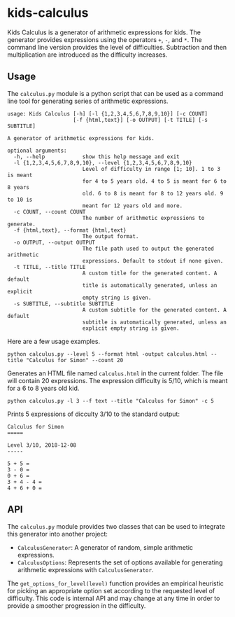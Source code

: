 # kids-calculus
Kids Calculus is a generator of arithmetic expressions for kids. The generator provides expressions using the operators `+`, `-`, and `*`. The command line version provides the level of difficulties. Subtraction and then multiplication are introduced as the difficulty increases.

## Usage
The `calculus.py` module is a python script that can be used as a command line tool for generating series of arithmetic expressions.
```
usage: Kids Calculus [-h] [-l {1,2,3,4,5,6,7,8,9,10}] [-c COUNT]
                     [-f {html,text}] [-o OUTPUT] [-t TITLE] [-s SUBTITLE]

A generator of arithmetic expressions for kids.

optional arguments:
  -h, --help            show this help message and exit
  -l {1,2,3,4,5,6,7,8,9,10}, --level {1,2,3,4,5,6,7,8,9,10}
                        Level of difficulty in range [1; 10]. 1 to 3 is meant
                        for 4 to 5 years old. 4 to 5 is meant for 6 to 8 years
                        old. 6 to 8 is meant for 8 to 12 years old. 9 to 10 is
                        meant for 12 years old and more.
  -c COUNT, --count COUNT
                        The number of arithmetic expressions to generate.
  -f {html,text}, --format {html,text}
                        The output format.
  -o OUTPUT, --output OUTPUT
                        The file path used to output the generated arithmetic
                        expressions. Default to stdout if none given.
  -t TITLE, --title TITLE
                        A custom title for the generated content. A default
                        title is automatically generated, unless an explicit
                        empty string is given.
  -s SUBTITLE, --subtitle SUBTITLE
                        A custom subtitle for the generated content. A default
                        subtitle is automatically generated, unless an
                        explicit empty string is given.

```        

Here are a few usage examples.

```
python calculus.py --level 5 --format html -output calculus.html --title "Calculus for Simon" --count 20
```
Generates an HTML file named `calculus.html` in the current folder. The file will contain 20 expressions. The expression difficulty is 5/10, which is meant for a 6 to 8 years old kid.

```
python calculus.py -l 3 --f text --title "Calculus for Simon" -c 5
```
Prints 5 expressions of dicculty 3/10 to the standard output:

```
Calculus for Simon
=====

Level 3/10, 2018-12-08
-----

5 + 5 =
3 - 0 =
0 + 6 =
3 + 4 - 4 =
4 + 6 + 0 =
```

## API

The `calculus.py` module provides two classes that can be used to integrate this generator into another project:
* `CalculusGenerator`: A generator of random, simple arithmetic expressions.
* `CalculusOptions`: Represents the set of options available for generating arithmetic expressions with `CalculusGenerator`.

The `get_options_for_level(level)` function provides an empirical heuristic for picking an appropriate option set according to the requested level of difficulty. This code is internal API and may change at any time in order to provide a smoother progression in the difficulty.
